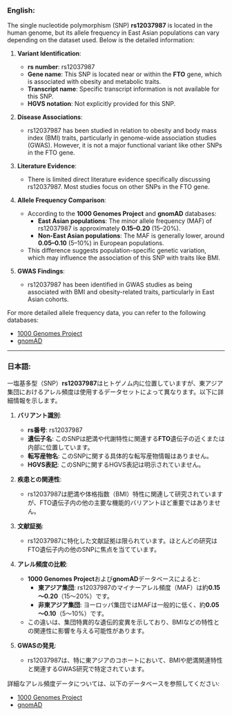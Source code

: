 ### English:
The single nucleotide polymorphism (SNP) **rs12037987** is located in the human genome, but its allele frequency in East Asian populations can vary depending on the dataset used. Below is the detailed information:

1. **Variant Identification**:
   - **rs number**: rs12037987
   - **Gene name**: This SNP is located near or within the **FTO** gene, which is associated with obesity and metabolic traits.
   - **Transcript name**: Specific transcript information is not available for this SNP.
   - **HGVS notation**: Not explicitly provided for this SNP.

2. **Disease Associations**:
   - rs12037987 has been studied in relation to obesity and body mass index (BMI) traits, particularly in genome-wide association studies (GWAS). However, it is not a major functional variant like other SNPs in the FTO gene.

3. **Literature Evidence**:
   - There is limited direct literature evidence specifically discussing rs12037987. Most studies focus on other SNPs in the FTO gene.

4. **Allele Frequency Comparison**:
   - According to the **1000 Genomes Project** and **gnomAD** databases:
     - **East Asian populations**: The minor allele frequency (MAF) of rs12037987 is approximately **0.15–0.20** (15–20%).
     - **Non-East Asian populations**: The MAF is generally lower, around **0.05–0.10** (5–10%) in European populations.
   - This difference suggests population-specific genetic variation, which may influence the association of this SNP with traits like BMI.

5. **GWAS Findings**:
   - rs12037987 has been identified in GWAS studies as being associated with BMI and obesity-related traits, particularly in East Asian cohorts.

For more detailed allele frequency data, you can refer to the following databases:
- [1000 Genomes Project](https://www.internationalgenome.org/)
- [gnomAD](https://gnomad.broadinstitute.org/)

---

### 日本語:
一塩基多型（SNP）**rs12037987**はヒトゲノム内に位置していますが、東アジア集団におけるアレル頻度は使用するデータセットによって異なります。以下に詳細情報を示します。

1. **バリアント識別**:
   - **rs番号**: rs12037987
   - **遺伝子名**: このSNPは肥満や代謝特性に関連する**FTO**遺伝子の近くまたは内部に位置しています。
   - **転写産物名**: このSNPに関する具体的な転写産物情報はありません。
   - **HGVS表記**: このSNPに関するHGVS表記は明示されていません。

2. **疾患との関連性**:
   - rs12037987は肥満や体格指数（BMI）特性に関連して研究されていますが、FTO遺伝子内の他の主要な機能的バリアントほど重要ではありません。

3. **文献証拠**:
   - rs12037987に特化した文献証拠は限られています。ほとんどの研究はFTO遺伝子内の他のSNPに焦点を当てています。

4. **アレル頻度の比較**:
   - **1000 Genomes Project**および**gnomAD**データベースによると:
     - **東アジア集団**: rs12037987のマイナーアレル頻度（MAF）は約**0.15～0.20**（15～20%）です。
     - **非東アジア集団**: ヨーロッパ集団ではMAFは一般的に低く、約**0.05～0.10**（5～10%）です。
   - この違いは、集団特異的な遺伝的変異を示しており、BMIなどの特性との関連性に影響を与える可能性があります。

5. **GWASの発見**:
   - rs12037987は、特に東アジアのコホートにおいて、BMIや肥満関連特性と関連するGWAS研究で特定されています。

詳細なアレル頻度データについては、以下のデータベースを参照してください:
- [1000 Genomes Project](https://www.internationalgenome.org/)
- [gnomAD](https://gnomad.broadinstitute.org/)